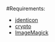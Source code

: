 #Requirements:

* [jdenticon](https://jdenticon.com/)
* [crypto](https://nodejs.org/api/crypto.html)
* [ImageMagick](https://www.imagemagick.org)
